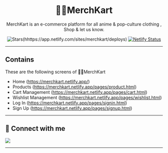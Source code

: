<div align="center">



# 🐱‍👤MerchKart

MerchKart is an e-commerce platform for all anime & pop-culture  clothing , Shop & let us know.


![Stars](https://img.shields.io/github/stars/prathameshpcodes/MerchKart)(hhttps://app.netlify.com/sites/merchkart/deploys)
[![Netlify Status](https://api.netlify.com/api/v1/badges/4e609252-5780-4434-97a1-dfa72abb19eb/deploy-status)](https://app.netlify.com/sites/merchkart/deploys)

</div>

---

## Contains

These are the following screens of 🐱‍👤MerchKart

- Home (https://merchkart.netlify.app/)
- Products (https://merchkart.netlify.app/pages/product.html)
- Cart Management (https://merchkart.netlify.app/pages/cart.html)
- Wishlist Management (https://merchkart.netlify.app/pages/wishlist.html)
- Log In (https://merchkart.netlify.app/pages/signin.html)
- Sign Up (https://merchkart.netlify.app/pages/signup.html)

---

## 📧 Connect with me


<a href="https://www.linkedin.com/in/prathameshpcodes/"><img src="https://img.shields.io/badge/LinkedIn-0077B5?style=for-the-badge&logo=linkedin&logoColor=white"/></a>

---


